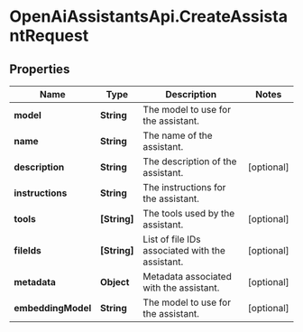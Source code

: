 # OpenAiAssistantsApi.CreateAssistantRequest

## Properties

Name | Type | Description | Notes
------------ | ------------- | ------------- | -------------
**model** | **String** | The model to use for the assistant. | 
**name** | **String** | The name of the assistant. | 
**description** | **String** | The description of the assistant. | [optional] 
**instructions** | **String** | The instructions for the assistant. | 
**tools** | **[String]** | The tools used by the assistant. | [optional] 
**fileIds** | **[String]** | List of file IDs associated with the assistant. | [optional] 
**metadata** | **Object** | Metadata associated with the assistant. | [optional] 
**embeddingModel** | **String** | The model to use for the assistant. | [optional] 


